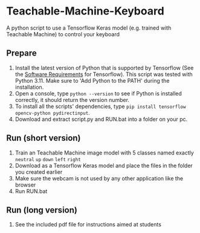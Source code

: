 # Teachable-Machine-Keyboard
A python script to use a Tensorflow Keras model (e.g. trained with Teachable Machine) to control your keyboard

## Prepare

1. Install the latest version of Python that is supported by Tensorflow (See the [Software Requirements](https://www.tensorflow.org/install/pip) for Tensorflow). This script was tested with Python 3.11. Make sure to 'Add Python to the PATH' during the installation.
2. Open a console, type `python --version` to see if Python is installed correctly, it should return the version number.
3. To install all the scripts' dependencies, type `pip install tensorflow opencv-python pydirectinput`.
4. Download and extract script.py and RUN.bat into a folder on your pc.

## Run (short version)

1. Train an Teachable Machine image model with 5 classes named exactly `neutral` `up` `down` `left` `right`
2. Download as a Tensorflow Keras model and place the files in the folder you created earlier
3. Make sure the webcam is not used by any other application like the browser
4. Run RUN.bat

## Run (long version)

1. See the included pdf file for instructions aimed at students
